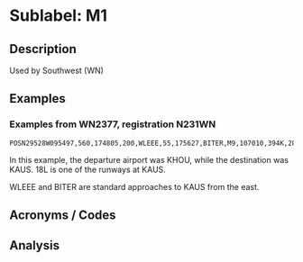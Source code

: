 # Sublabel: M1

## Description

Used by Southwest (WN)

## Examples

### Examples from WN2377, registration N231WN

```
POSN29528W095497,560,174805,200,WLEEE,55,175627,BITER,M9,107010,394K,288K,1138,72,KHOU,KAUS,18L,62,180940,108,73/PR1138,222,220,72,,44,40,073007,M14,180,P0,P0/RI:DA:KHOU:AA:KAUS(18L)..WLEEE:A:WLEEE6.MNURE:F
```

In this example, the departure airport was KHOU, while the destination was KAUS. 18L is one of the runways at KAUS.

WLEEE and BITER are standard approaches to KAUS from the east.

## Acronyms / Codes

## Analysis
